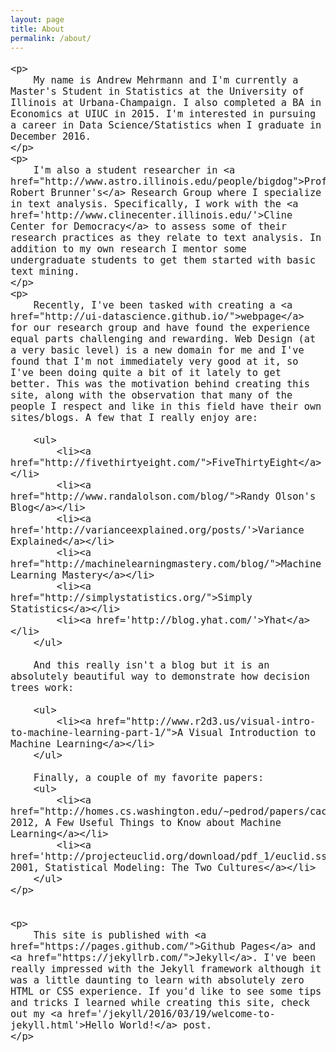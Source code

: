 ```yaml
---
layout: page
title: About
permalink: /about/
---
```


<div style='font-size:18px;'>

	<p>
		My name is Andrew Mehrmann and I'm currently a Master's Student in Statistics at the University of Illinois at Urbana-Champaign. I also completed a BA in Economics at UIUC in 2015. I'm interested in pursuing a career in Data Science/Statistics when I graduate in December 2016.
	</p>
	<p>
		I'm also a student researcher in <a href="http://www.astro.illinois.edu/people/bigdog">Professor Robert Brunner's</a> Research Group where I specialize in text analysis. Specifically, I work with the <a href='http://www.clinecenter.illinois.edu/'>Cline Center for Democracy</a> to assess some of their research practices as they relate to text analysis. In addition to my own research I mentor some undergraduate students to get them started with basic text mining. 
	</p>
	<p>
		Recently, I've been tasked with creating a <a href="http://ui-datascience.github.io/">webpage</a> for our research group and have found the experience equal parts challenging and rewarding. Web Design (at a very basic level) is a new domain for me and I've found that I'm not immediately very good at it, so I've been doing quite a bit of it lately to get better. This was the motivation behind creating this site, along with the observation that many of the people I respect and like in this field have their own sites/blogs. A few that I really enjoy are:

		<ul>
			<li><a href="http://fivethirtyeight.com/">FiveThirtyEight</a></li>
			<li><a href="http://www.randalolson.com/blog/">Randy Olson's Blog</a></li>
			<li><a href='http://varianceexplained.org/posts/'>Variance Explained</a></li>
			<li><a href="http://machinelearningmastery.com/blog/">Machine Learning Mastery</a></li>
			<li><a href="http://simplystatistics.org/">Simply Statistics</a></li>
			<li><a href='http://blog.yhat.com/'>Yhat</a></li>
		</ul>

		And this really isn't a blog but it is an absolutely beautiful way to demonstrate how decision trees work:

		<ul>
			<li><a href="http://www.r2d3.us/visual-intro-to-machine-learning-part-1/">A Visual Introduction to Machine Learning</a></li>
		</ul>

		Finally, a couple of my favorite papers:
		<ul>
			<li><a href="http://homes.cs.washington.edu/~pedrod/papers/cacm12.pdf">Domingos 2012, A Few Useful Things to Know about Machine Learning</a></li>
			<li><a href='http://projecteuclid.org/download/pdf_1/euclid.ss/1009213726'>Breiman 2001, Statistical Modeling: The Two Cultures</a></li>
		</ul>
	</p>


	<p>
		This site is published with <a href="https://pages.github.com/">Github Pages</a> and <a href="https://jekyllrb.com/">Jekyll</a>. I've been really impressed with the Jekyll framework although it was a little daunting to learn with absolutely zero HTML or CSS experience. If you'd like to see some tips and tricks I learned while creating this site, check out my <a href='/jekyll/2016/03/19/welcome-to-jekyll.html'>Hello World!</a> post.
	</p>
</div>
